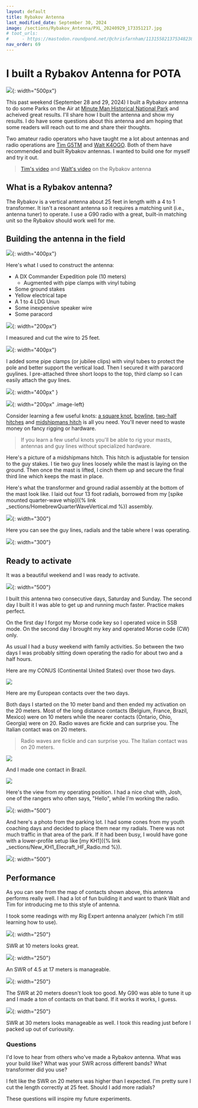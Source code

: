 ```yaml
---
layout: default
title: Rybakov Antenna
last_modified_date: September 30, 2024
image: /sections/Rybakov_Antenna/PXL_20240929_173351217.jpg
# toot_urls:
#     - https://mastodon.roundpond.net/@chrisfarnham/113155821375348238
nav_order: 69
---
```


# I built a Rybakov Antenna for POTA

![](PXL_20240929_175059460.jpg){: width="500px"}

This past weekend (September 28 and 29, 2024) I built a Rybakov antenna to do
some Parks on the Air at
[Minute Man Historical National Park](https://pota.app/#/park/US-0745)
and acheived great results.
I'll share how I built the antenna and show my results. I do have some questions about this antenna
and am hoping that some readers will reach out to me and share their thoughts.

Two amateur radio operators who have taught me a lot about antennas and radio operations are
[Tim G5TM](https://www.youtube.com/@timg5tm941) and [Walt K4OGO](https://www.youtube.com/@COASTALWAVESWIRES).
Both of them have recommended and built Rybakov antennas. I wanted to build one for myself and try it out.

> [Tim's video](https://www.youtube.com/watch?v=W8esOsVTLyc) and [Walt's video](https://www.youtube.com/watch?v=akjMmt3d9i0) on the Rybakov antenna

## What is a Rybakov antenna?

The Rybakov is a vertical antenna about 25 feet in length with a 4 to 1 transformer. It isn't a resonant
antenna so it requires a matching unit (i.e., antenna tuner) to operate. I use a G90 radio with a great,
built-in matching unit so the Rybakov should work well for me.


## Building the antenna in the field

![](PXL_20240929_173351217.jpg){: width="400px"}

Here's what I used to construct the antenna:

 - A DX Commander Expedition pole (10 meters)
    - Augmented with pipe clamps with vinyl tubing
 - Some ground stakes
 - Yellow electrical tape
 - A 1 to 4 LDG Unun
 - Some inexpensive speaker wire
 - Some paracord

![](PXL_20240928_154035667.jpg){: width="200px"}

I measured and cut the wire to 25 feet.


![](PXL_20240929_173617912.jpg){: width="400px"}


I added
some pipe clamps (or jubilee clips) with vinyl tubes to protect the pole and better support
the vertical load. Then I secured it with paracord guylines. I pre-attached three short loops
to the top, third clamp so I can easily attach the guy lines.

![](PXL_20240929_193242337.jpg){: width="400px" } 


![](PXL_20240928_160758994.jpg){: width="200px" .image-left} <!-- tautline hitch -->

Consider learning a few useful knots: 
[a square knot](https://www.animatedknots.com/square-knot),
[bowline](https://www.animatedknots.com/bowline-knot), 
[two-half hitches](https://www.animatedknots.com/two-half-hitches-knot) and 
[midshipmans hitch](https://www.animatedknots.com/midshipmans-hitch-knot) is all you need. You'll never
need to waste money on fancy rigging or hardware.

> If you learn a few useful knots you'll be able to rig your masts, antennas and guy lines without
> specialized hardware.

Here's a picture of a midshipmans hitch. This hitch is adjustable for tension to the guy stakes. I tie
two guy lines loosely while the mast is laying on the ground.
Then once the mast is lifted, I cinch them up and secure the final third line which keeps 
the mast in place.

Here's what the transformer and ground radial assembly at the bottom of the mast look like. 
I laid out four 13 foot radials, borrowed from my 
[spike mounted quarter-wave whip]({% link _sections/HomebrewQuarterWaveVertical.md %}) assembly.

![](PXL_20240929_193328705.jpg){: width="300"} <!-- bottom of antenna -->

Here you can see the guy lines, radials and the table where I was operating.

![](PXL_20240929_193342383.jpg){: width="300"}

## Ready to activate

It was a beautiful weekend and I was ready to activate.

![](PXL_20240928_164944686.jpg){: width="500"} <!-- radio on table -->

I built this antenna two consecutive days, Saturday and Sunday. The second day
I built it I was able to get up and running much faster. Practice makes perfect.

On the first day I forgot my Morse code key so I operated voice in SSB mode.
On the second day I brought my key and operated Morse code (CW) only.

As usual I had a busy weekend with family activities. So between the two days
I was probably sitting down operating the radio for about two and a half hours.

Here are my CONUS (Continental United States) over those two days.

![](screenshot1.png) <!-- CONUS -->

Here are my European contacts over the two days.

Both days I started on the 10 meter band and then ended my activation
on the 20 meters. Most of the long distance contacts 
(Belgium, France, Brazil, Mexico) were on 10 meters while the nearer contacts
(Ontario, Ohio, Georgia) were on 20. Radio waves are fickle and can surprise you. The
Italian contact was on 20 meters.

> Radio waves are fickle and can surprise you. The Italian contact was on 20 meters.

![](screenshot2.png) <!-- EU -->

And I made one contact in Brazil.

![](screenshot3.png) <!-- South America -->

Here's the view from my operating position. I had a nice chat with, Josh, one of the
rangers who often says, "Hello", while I'm working the radio.

![](PXL_20240928_171411202.jpg){: width="500"}  <!-- wide shot, radio and antenna -->

And here's a photo from the parking lot. I had some cones from my youth coaching days
and decided to place them near my radials. There was not much traffic in that area
of the park. If it had been busy, I would have gone with a lower-profile setup like
[my KH1]({% link _sections/New_KH1_Elecraft_HF_Radio.md %}).

![](PXL_20240929_193303016.jpg){: width="500"}  <!-- wide shot, from parking lot -->

## Performance

As you can see from the map of contacts shown above, this antenna performs really well. 
I had a lot of fun building it and want to thank Walt and Tim for introducing me
to this style of antenna.

I took some readings with my Rig Expert antenna analyzer (which I'm still learning how to use).

![](PXL_20240929_193828794.jpg){: width="250"}  <!-- rig 10m -->

SWR at 10 meters looks great.

![](PXL_20240929_194217580.jpg){: width="250"}  <!-- rig 17m -->

An SWR of 4.5 at 17 meters is manageable.

![](PXL_20240929_193907695.jpg){: width="250"}  <!-- rig 20 m -->

The SWR at 20 meters doesn't look too good. My G90 was able to tune it up
and I made a ton of contacts on that band. If it works it works, I guess.

![](PXL_20240929_194145487.jpg){: width="250"}  <!-- rig 30m -->

SWR at 30 meters looks manageable as well. I took this reading just before I packed up out
of curiousity.

### Questions

I'd love to hear from others who've made a Rybakov antenna. What was your build like? What
was your SWR across different bands? What transformer did you use?

I felt like the SWR on 20 meters was higher than I expected. I'm pretty sure I cut the length
correctly at 25 feet. Should I add more radials?

These questions will inspire my future experiments.


